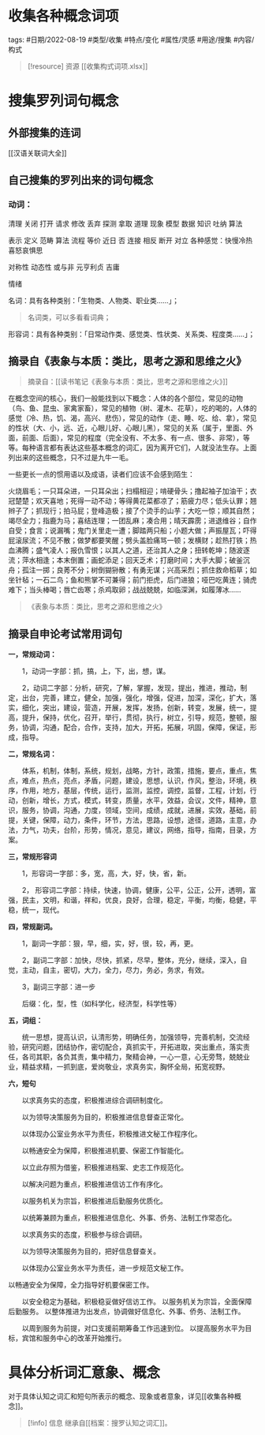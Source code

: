 # 收集各种概念词项


tags: #日期/2022-08-19 #类型/收集 #特点/变化 #属性/灵感 #用途/搜集 #内容/构式 





> [!resource] 资源
> [[收集构式词项.xlsx]]



# 搜集罗列词句概念

## 外部搜集的连词

[[汉语关联词大全]]



## 自己搜集的罗列出来的词句概念

### 动词：

清理
关闭
打开
请求
修改
丢弃
探测
拿取
道理
现象
模型
数据
知识
吐纳
算法

表示
定义
范畴
算法
流程
等价
近日
否
连接
相反
断开
对立
各种感觉：快慢冷热喜怒哀惧思


对称性
动态性
或与非
元亨利贞
吉庸

情绪

名词：具有各种类别：「生物类、人物类、职业类……」；

> 名词类，可以多看看词典；

形容词：具有各种类别：「日常动作类、感觉类、性状类、关系类、程度类……」；



## 摘录自《表象与本质：类比，思考之源和思维之火》

> 摘录自：[[读书笔记《表象与本质：类比，思考之源和思维之火》]]

在概念空间的核心，我们一般能找到以下概念：人体的各个部位，常见的动物（鸟、鱼、昆虫、家禽家畜），常见的植物（树、灌木、花草），吃的喝的，人体的感觉（冷、热，饥、渴，高兴、悲伤），常见的动作（走、睡、吃、给、拿），常见的性状（大、小，远、近，心眼儿好、心眼儿黑），常见的关系（属于，里面、外面，前面、后面），常见的程度（完全没有、不太多、有一点、很多、非常），等等。每种语言都有表达这些基本概念的词汇，因为离开它们，人就没法生存。上面列出来的这些概念，只不过是九牛一毛。

 

一些更长一点的惯用语以及成语，读者们应该不会感到陌生：

  

火烧眉毛；一只耳朵进，一只耳朵出；扫榻相迎；啃硬骨头；撸起袖子加油干；衣冠楚楚；欢天喜地；死得一动不动；等得黄花菜都凉了；筋疲力尽；低头认罪；翘辫子了；抓现行；拍马屁；登峰造极；接了个烫手的山芋；大吃一惊；顺其自然；竭尽全力；指鹿为马；喜结连理；一团乱麻；凑合用；晴天霹雳；进退维谷；自作自受；食言；说漏嘴；鬼门关里走一遭；脚踏两只船；小题大做；声振屋瓦；吓得屁滚尿流；不见不散；做梦都要笑醒；劈头盖脸痛骂一顿；发横财；趁热打铁；热血沸腾；盛气凌人；报仇雪恨；以其人之道，还治其人之身；扭转乾坤；随波逐流；萍水相逢；本末倒置；画蛇添足；回天乏术；打磨时间；大手大脚；破釜沉舟；孤注一掷；良莠不分；树倒猢狲散；有勇无谋；兴高采烈；抓住救命稻草；如坐针毡；一石二鸟；鱼和熊掌不可兼得；前门拒虎，后门进狼；哑巴吃黄连；骑虎难下；当头棒喝；唇亡齿寒；杀鸡取卵；战战兢兢，如临深渊，如履薄冰……

  

> 《表象与本质：类比，思考之源和思维之火》


## 摘录自申论考试常用词句

**一，常规动词：**

  

　　1，动词一字部：抓，搞，上，下，出，想，谋。

　　2，动词二字部：分析，研究，了解，掌握，发现，提出，推进，推动，制定，出台，完善，建立，健全，加强，强化，增强，促进，加深，深化，扩大，落实，细化，突出，建设，营造，开展，发挥，发扬，创新，转变，发展，统一，提高，提升，保持，优化，召开，举行，贯彻，执行，树立，引导，规范，整顿，服务，协调，沟通，配合，合作，支持，加大，开拓，拓展，巩固，保障，保证，形成，指导。

  

 **二，常规名词：**

  

　　体系，机制，体制，系统，规划，战略，方针，政策，措施，要点，重点，焦点，难点，热点，亮点，矛盾，问题，建设，思想，认识，作风，整治，环境，秩序，作用，地方，基层，传统，运行，监测，监控，调控，监督，工程，计划，行动，创新，增长，方式，模式，转变，质量，水平，效益，会议，文件，精神，意识，服务，协调，沟通，力度，领域，空间，成绩，成就，进展，实效，基础，前提，关键，保障，动力，条件，环节，方法，思路，设想，途径，道路，主意，办法，力气，功夫，台阶，形势，情况，意见，建议，网络，指导，指南，目录，方案。

  

 **三，常规形容词**

  

　　1，形容词一字部：多，宽，高，大，好，快，省，新。

　　2， 形容词二字部：持续，快速，协调，健康，公平，公正，公开，透明，富强，民主，文明，和谐，祥和，优良，良好，合理，稳定，平衡，均衡，稳健，平稳，统一，现代。

  

 **四，常规副词。**

  

　　1，副词一字部：狠，早，细，实，好，很，较，再，更。

　　2，副词二字部：加快，尽快，抓紧，尽早，整体，充分，继续，深入，自觉，主动，自主，密切，大力，全力，尽力，务必，务求，有效。

　　3，副词三字部：进一步

　　后缀：化，型，性（如科学化，经济型，科学性等）

  

 **五，词组：**

　　统一思想，提高认识，认清形势，明确任务，加强领导，完善机制，交流经验，研究问题，团结协作，密切配合，真抓实干，开拓进取，突出重点，落实责任，各司其职，各负其责，集中精力，聚精会神，一心一意，心无旁骛，兢兢业业，精益求精，一抓到底，爱岗敬业，求真务实，胸怀全局，拓宽视野。

  

**六，短句** 

　　以求真务实的态度，积极推进综合调研制度化。

　　以为领导决策服务为目的，积极推进信息督查正常化。

　　以体现办公室业务水平为责任，积极推进文秘工作程序化。

　　以畅通安全为保障，积极推进机要、保密工作智能化。

　　以立此存照为借鉴，积极推进档案、史志工作规范化。

　　以解决问题为重点，积极推进信访工作有序化。

　　以服务机关为宗旨，积极推进后勤服务优质化。

　　以统筹兼顾为重点，积极推进信息化、外事、侨务、法制工作常态化。

　　以求真务实的态度，积极参与综合调研。

　　以为领导决策服务为目的，把好信息督查关。

　　以体现办公室业务水平为责任，进一步规范文秘工作。

以畅通安全为保障，全力指导好机要保密工作。

　　以安全稳定为基础，积极稳妥做好信访工作。 以服务机关为宗旨，全面保障后勤服务。 以整体推进为出发点，协调做好信息化、外事、侨务、法制工作。

　　以周到服务为前提，对口支援前期筹备工作迅速到位。 以提高服务水平为目标，宾馆和服务中心的改革开始推行。

  


# 具体分析词汇意象、概念

对于具体认知之词汇和短句所表示的概念、现象或者意象，详见[[收集各种概念]]。






> [!info] 信息
> 继承自[[档案：搜罗认知之词汇]]。
